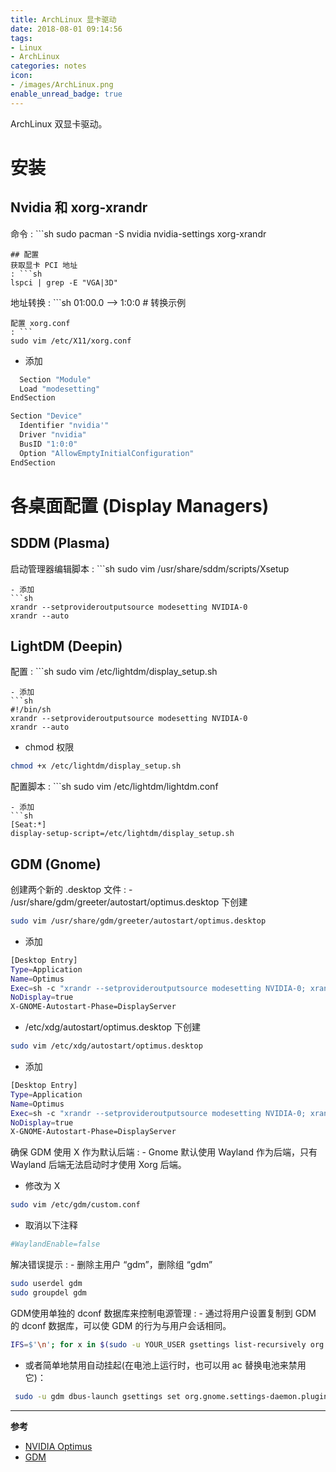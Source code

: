 ```yaml
---
title: ArchLinux 显卡驱动
date: 2018-08-01 09:14:56
tags:
- Linux
- ArchLinux
categories: notes
icon:
- /images/ArchLinux.png
enable_unread_badge: true
---
```

ArchLinux 双显卡驱动。
# 安装
## Nvidia 和 xorg-xrandr
命令
: ```sh
sudo pacman -S nvidia nvidia-settings xorg-xrandr
  ```
## 配置
获取显卡 PCI 地址
: ```sh
  lspci | grep -E "VGA|3D"
  ```
地址转换
: ```sh
  01:00.0 --> 1:0:0 # 转换示例
  ```
配置 xorg.conf
: ```
  sudo vim /etc/X11/xorg.conf
  ```
  - 添加
  ```sh
    Section "Module"
  	Load "modesetting"
  EndSection

  Section "Device"
  	Identifier "nvidia'"
  	Driver "nvidia"
  	BusID "1:0:0"
  	Option "AllowEmptyInitialConfiguration"
  EndSection
  ```
# 各桌面配置 (Display Managers)
## SDDM (Plasma)
启动管理器编辑脚本
: ```sh
sudo vim /usr/share/sddm/scripts/Xsetup
  ```
  - 添加
  ```sh
  xrandr --setprovideroutputsource modesetting NVIDIA-0
  xrandr --auto
  ```
## LightDM (Deepin)
配置
: ```sh
  sudo vim /etc/lightdm/display_setup.sh
  ```
  - 添加
  ```sh
  #!/bin/sh
  xrandr --setprovideroutputsource modesetting NVIDIA-0
  xrandr --auto
  ```
  - chmod 权限
  ```sh
  chmod +x /etc/lightdm/display_setup.sh
  ```
配置脚本
: ```sh
  sudo vim /etc/lightdm/lightdm.conf
  ```
  - 添加
  ```sh
  [Seat:*]
  display-setup-script=/etc/lightdm/display_setup.sh
  ```
## GDM (Gnome)
创建两个新的 .desktop 文件
: - /usr/share/gdm/greeter/autostart/optimus.desktop 下创建
  ```sh
  sudo vim /usr/share/gdm/greeter/autostart/optimus.desktop
  ```
  - 添加
  ```sh
  [Desktop Entry]
  Type=Application
  Name=Optimus
  Exec=sh -c "xrandr --setprovideroutputsource modesetting NVIDIA-0; xrandr --auto"
  NoDisplay=true
  X-GNOME-Autostart-Phase=DisplayServer
  ```
  - /etc/xdg/autostart/optimus.desktop 下创建
  ```sh
  sudo vim /etc/xdg/autostart/optimus.desktop
  ```
  - 添加
  ```sh
  [Desktop Entry]
  Type=Application
  Name=Optimus
  Exec=sh -c "xrandr --setprovideroutputsource modesetting NVIDIA-0; xrandr --auto"
  NoDisplay=true
  X-GNOME-Autostart-Phase=DisplayServer
  ```
确保 GDM 使用 X 作为默认后端
: - Gnome 默认使用 Wayland 作为后端，只有 Wayland 后端无法启动时才使用 Xorg 后端。
   - 修改为 X
   ```sh
   sudo vim /etc/gdm/custom.conf
   ```
   - 取消以下注释
   ```sh
   #WaylandEnable=false
   ```
解决错误提示
: - 删除主用户 “gdm”，删除组 “gdm”
  ```sh
  sudo userdel gdm
  sudo groupdel gdm
  ```
GDM使用单独的 dconf 数据库来控制电源管理
: - 通过将用户设置复制到 GDM 的 dconf 数据库，可以使 GDM 的行为与用户会话相同。
  ```sh
  IFS=$'\n'; for x in $(sudo -u YOUR_USER gsettings list-recursively org.gnome.settings-daemon.plugins.power); do eval "sudo -u gdm dbus-launch gsettings set $x"; done; unset IFS
  ```
  - 或者简单地禁用自动挂起(在电池上运行时，也可以用 ac 替换电池来禁用它)：
  ```sh
   sudo -u gdm dbus-launch gsettings set org.gnome.settings-daemon.plugins.power sleep-inactive-ac-type 'nothing'
   ```
---
**参考**
- [NVIDIA Optimus](https://wiki.archlinux.org/index.php/NVIDIA_Optimus#Display_Managers)
- [GDM](https://wiki.archlinux.org/index.php/GDM#Use_Xorg_backend)
